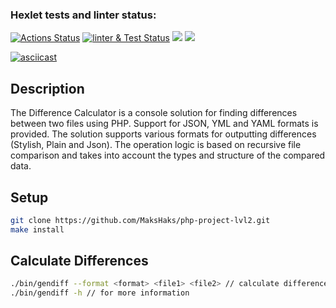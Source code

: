 ### Hexlet tests and linter status:
[![Actions Status](https://github.com/MaksHaks/php-project-lvl2/workflows/hexlet-check/badge.svg)](https://github.com/MaksHaks/php-project-lvl2/actions)
[![linter & Test Status](https://github.com/MaksHaks/php-project-lvl2/actions/workflows/github-actions.yml/badge.svg)](https://github.com/MaksHaks/php-project-lvl2/actions)
<a href="https://codeclimate.com/github/MaksHaks/php-project-lvl2/maintainability"><img src="https://api.codeclimate.com/v1/badges/6cdcdc1e15d54d5e0447/maintainability" /></a>
<a href="https://codeclimate.com/github/MaksHaks/php-project-lvl2/test_coverage"><img src="https://api.codeclimate.com/v1/badges/6cdcdc1e15d54d5e0447/test_coverage" /></a>

[![asciicast](https://asciinema.org/a/rNgJWOuMRq3JpJlb8SGQuSSua.svg)](https://asciinema.org/a/rNgJWOuMRq3JpJlb8SGQuSSua)


## Description

The Difference Calculator is a console solution for finding differences between two files using PHP. Support for JSON, YML and YAML formats is provided. The solution supports various formats for outputting differences (Stylish, Plain and Json). The operation logic is based on recursive file comparison and takes into account the types and structure of the compared data.

## Setup

```sh
git clone https://github.com/MaksHaks/php-project-lvl2.git
make install
```

## Calculate Differences

```sh
./bin/gendiff --format <format> <file1> <file2> // calculate difference between file1 and file2
./bin/gendiff -h // for more information

```
